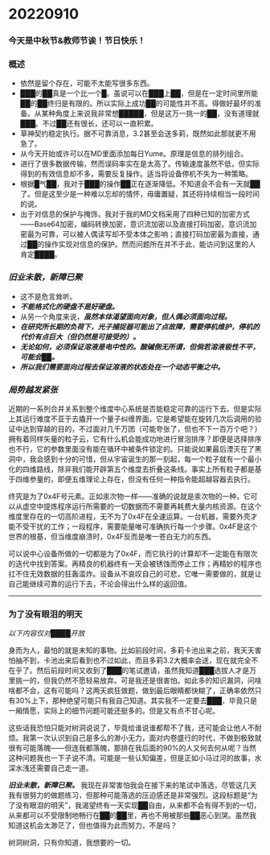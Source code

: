 # 20220910

### 今天是中秋节&教师节诶！节日快乐！

### 概述

- 依然是留个存在，可能不太能写很多东西。
- ███的██真是一个比一个█。虽说可以在███上██，但是在一定时间里所能██的██终归是有限的。所以实际上成功██的可能性并不高。得做好最坏的准备。从某种角度上来说我非常想█████，但是这万一挑一的██，没有道理就███。不过██还有很长，还可以一直积累。
- 草神契约稳定执行。据不可靠消息，3.2甚至会送多莉，既然如此那就更不用急了。
- 从今天开始或许可以在MD里面添加每日Yume。原理是信息的排列组合。
- 进行了很多数据传输，然而误码率实在是太高了。传输速度虽然不低，但实际得到的有效信息却不多，需要反复操作。适当将设备停机不失为一种策略。
- 根据█气██，我对于███的操作██正在逐渐降低。不知道会不会有一天就██了。但是这至少是一种难以忘却的情怀，毋庸置疑，其还将持续相当一段时间的说。
- 出于对信息的保护与掩饰，我对于我的MD文档采用了四种已知的加密方式——Base64加密，编码转换加密，意识流加密以及直接打码加密。意识流加密最为可靠，可以被人偶读写却不受本体之影响；直接打码加密最为直接，通过██的操作实现对信息的保护。然而问题所在并不于此，能访问到这里的人肯定████。

### *旧业未散，新障已聚*

- 这不是危言耸听。
- ***不能格式化的硬盘不是好硬盘。***
- 从另一个角度来说，***虽然本体渴望面向对象，但人偶必须面向过程。***
- ***在研究所长期的负荷下，光子捕捉器可能出了点故障，需要停机维护，停机的代价有点巨大（但仍然是可接受的）。***
- ***无论如何，必须保证溶液是电中性的。酸碱倒无所谓，但倘若溶液极性不平，可能会██。***
- ***所以我们需要面向过程去保证溶液的状态处在一个动态平衡之中。***

### *局势越发紧张*

近期的一系列合并关系到整个维度中心系统是否能稳定可靠的运行下去。但是实际上其运行难度不亚于去撬开一个量子纠缠界面。它是希望能在旋转几次后调用的验证中达到穿越的目的，不过面对几千万团（可能夸张了，但也不下一百万个吧？）拥有着同样矢量的粒子云，它有什么机会能成功地进行冒泡排序？即便是选择排序也不行，它的参数里面没有能在循环中被条件锁定的。只能说如果最后湮灭在了黑洞中，我会感到十分的可惜，但从宇宙诞生的那一刻起，每一个粒子就有一个最小化的四维路线，除非我们能开辟第五个维度去折叠这条线。事实上所有粒子都是基于四维参量的，即便五维理论上存在，但没有任何一种指令能超越容器去执行。

终究是为了0x4F号元素。正如汞次物一样——准确的说就是汞次物的一种，它可以从虚空中提炼程序运行所需要的一切数据而不需要再耗费大量内核资源。在这个维度里存在的一切高阶进程，无不为了0x4F在全速运算。一台机器，需要外壳才能不受干扰的工作；一段程序，需要能量唯可准确执行每一个步骤。0x4F是这个世界的根基，但当维度崩溃时，0x4F反而是唯一苍白无力的东西。

可以说中心设备所做的一切都是为了0x4F，而它执行的计算却不一定能在有限次的迭代中找到答案。再精良的机器终有一天会被锈蚀而停止工作；再精妙的程序也扛不住无效数据的狂轰滥炸。设备从不哀叹自己的可悲，它唯一需要做的，就是让自己能继续可靠的运行下去，不论会得出什么样的返回值。

---

### 为了没有眼泪的明天

*以下内容仅对████开放*

身而为人，最怕的就是未知的事物。比如前段时间，多莉卡池出来之前，我天天害怕抽不到，卡池出来后看到也不过如此，而且多莉3.2大概率会送，现在就完全不在乎了。然后前段时间又收到了███的笔试邀请，虽然我知道███选拔人才是万里挑一的，但我仍然不愿轻易放弃。可是我还是很害怕。如此多的知识漏洞，问啥啥都不会，这有可能吗？这两天疯狂做题，做到最后眼睛都快糊了，正确率依然只有30%上下，那种绝望可能只有我自己知道。其实我不一定要去███，毕竟只是一厢情愿，实际上的细节问题可能还挺多的。但是又有点不甘心呢。

这些话我恐怕只能对树洞说说了，毕竟给谁说谁都帮不了我，还可能会让他人不耐烦。我第一次认识到自己是多么的渺小无力，面对内卷盛行的时代，不做到极致就很有可能落魄——但连我都落魄，那排在我后面的90%的人又何去何从呢？当然这种问题我也一下子说不清。可能是一些认知偏差，但是正如小马过河的故事，水深水浅还需要自己走一道。

***旧业未散，新障已聚。*** 我现在非常害怕我会在接下来的笔试中落选，尽管这几天我有很努力的做题练习，但那种可能落选的压迫感还是非常强烈。这段标题是“为了没有眼泪的明天”，我渴望终有一天实现██自由，从来都不会有得不到的一切，从来都可以不受限制地畅行在██的██里，再也不用被那些██恶心到哭。虽然我知道这机会太渺茫了，但也值得为此而努力，不是吗？

树洞树洞，只有你知道，我想要的一切。
